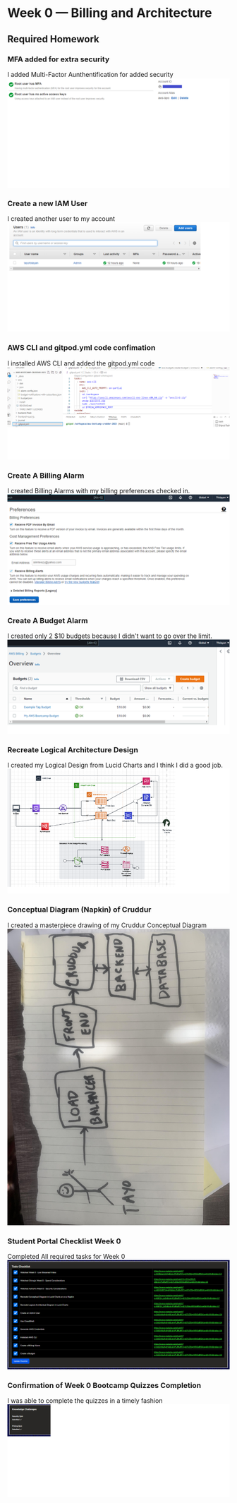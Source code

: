 # Week 0 — Billing and Architecture

## Required Homework

### MFA added for extra security
I added Multi-Factor Aunthentification for added security
![Screenshot of MFA confirmation ](assets/MFA%20confirmation1.png)

### Create a new IAM User
I created another user to my account
![Screenshot of IAM User account](assets/IAM%20user%20confirmation.png)

### AWS CLI and gitpod.yml code confimation
I installed AWS CLI and added the gitpod.yml code
![Image of AWS CLI and yml code](assets/AWS%20CLI-gitpod-yml.png)

### Create A Billing Alarm
I created Billing Alarms with my billing preferences checked in.
![Image of Billing Preferences](assets/Billing-Alarm.png)

### Create A Budget Alarm

I created only 2 $10 budgets because I didn't want to go over the limit.
![Image of the Budget Alarm I created](assets/budget-alarm.png)


### Recreate Logical Architecture Design
I created my Logical Design from Lucid Charts and I think I did a good job.
![Image of Cruddur Logical Design](assets/Cruddur%20Logical%20Design.png)

### Conceptual Diagram (Napkin) of Cruddur
I created a masterpiece drawing of my Cruddur Conceptual Diagram
![Image of Conceptual Napkin Diagram](assets/Napkin%20Conceptual%20Diagram.jpg)

### Student Portal Checklist Week 0
Completed All required tasks for Week 0
![Student Portal Checklist for Week 0](assets/Student%20Portal%20Checklist%20Week%200.png)

### Confirmation of Week 0 Bootcamp Quizzes Completion
I was able to complete the quizzes in a timely fashion
![Image of Quiz completion](assets/AWS%20Bootcamp%20Week%200%20Quiz.png)
